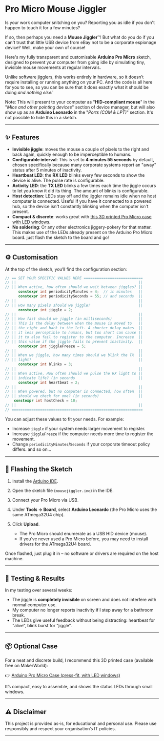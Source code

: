 # Pro Micro Mouse Jiggler

Is your work computer snitching on you? Reporting you as idle if you don't happen to touch it for a few minutes?

If so, then perhaps you need a **Mouse Jiggler**™️!  But what do you do if you can't trust that little USB device from eBay not to be a corporate espionage device?  Well, make your own of course!

Here's my fully transparent and customisable **Arduino Pro Micro** sketch, designed to prevent your computer from going idle by simulating tiny, invisible mouse movements at regular intervals.  

Unlike software jigglers, this works entirely in hardware, so it doesn’t require installing or running anything on your PC. And the code is all here for you to see, so you can be sure that it does exactly what it should be doing *and nothing else!*

Note: This will present to your computer as "**HID-compliant mouse**" in the "*Mice and other pointing devices*" section of device manager, but will also show up as an **Arduino Leonardo** in the "*Ports (COM & LPT)*" section. It's not possible to hide this in a sketch.

---

## ✨ Features
- **Invisible jiggle**: moves the mouse a couple of pixels to the right and back again, quickly enough to be imperceptible to humans.
- **Configurable interval**: This is set to **4 minutes 55 seconds** by default, chosen specifically because many corporate systems report an "away" status after 5 minutes of inactivity.  
- **Heartbeat LED**: the **RX LED** blinks every few seconds to show the device is alive.  The pulse rate is configurable.
- **Activity LED**: the **TX LED** blinks a few times each time the jiggle occurs to let you know it did its thing. The amount of blinks is configurable.  
- **Host detection**: LEDs stay off and the jiggler remains idle when no host computer is connected. Useful if you have it connected to a powered hub, so the device isn't constantly blinking when the computer isn't present.  
- **Compact & discrete**: works great with [this 3D printed Pro Micro case with LED windows](https://makerworld.com/en/models/1819192-arduino-pro-micro-case-press-fit-w-led-windows#profileId-1941644).
- **No soldering**: Or any other electronics jiggery-pokery for that matter. This makes use of the LEDs already present on the Arduino Pro Micro board. just flash the sketch to the board and go!
---

## ⚙️ Customisation

At the top of the sketch, you’ll find the configuration section:

```cpp
// == SET YOUR SPECIFIC VALUES HERE ===========================
// ||                                                        ||
// || When active, how often should we wait between jiggles? ||
      constexpr int periodicityMinutes = 4;  // in minutes   ||
      constexpr int periodicitySeconds = 55; // and seconds  ||
// ||                                                        ||
// || How many pixels should we jiggle?                      ||
      constexpr int jiggle = 2;
// ||                                                        ||
// || How fast should we jiggle (in milliseconds)            ||
// || This is the delay between when the mouse is moved to   ||
// || the right and back to the left. A shorter delay makes  ||
// || it less perceptible to humans, but too short can cause ||
// || it to also fail to register to the computer. Increase  ||
// || this value if the jiggle fails to prevent inactivity.  ||
      constexpr int jiggleFreeze = 5;
// ||                                                        ||
// || When we jiggle, how many times should we blink the TX  ||
// || light?                                                 ||
      constexpr int blinks = 3;
// ||                                                        ||
// || When active, How often should we pulse the RX light to ||
// || indicate life? (in seconds                             ||
      constexpr int heartbeat = 2;
// ||                                                        ||
// || When powered, but no computer is connected, how often  ||
// || should we check for one? (in seconds)                  ||
    constexpr int hostCheck = 10;
// ||                                                        ||
// ============================================================ 
````

You can adjust these values to fit your needs. For example:

* Increase `jiggle` if your system needs larger movement to register.
* Increase `jiggleFreeze` if the computer needs more time to register the movement.
* Change `periodicityMinutes`/`Seconds` if your corporate timeout policy differs.
and so on...

---

## 🔧 Flashing the Sketch

1. Install the [Arduino IDE](https://www.arduino.cc/en/software).
2. Open the sketch file (`mousejiggler.ino`) in the IDE.
3. Connect your Pro Micro via USB.
4. Under **Tools → Board**, select **Arduino Leonardo** (the Pro Micro uses the same ATmega32U4 chip).
5. Click **Upload**.

   * The Pro Micro should enumerate as a USB HID device (mouse).
   * If you’ve never used a Pro Micro before, you may need to install drivers for the ATmega32U4 board.

Once flashed, just plug it in – no software or drivers are required on the host machine.

---

## 🧪 Testing & Results

In my testing over several weeks:

* The jiggle is **completely invisible** on screen and does not interfere with normal computer use.
* My computer no longer reports inactivity if I step away for a bathroom break.
* The LEDs give useful feedback without being distracting: heartbeat for “alive”, blink burst for “jiggle”.

---

## 📦 Optional Case

For a neat and discrete build, I recommend this 3D printed case (available free on MakerWorld):

👉 [Arduino Pro Micro Case (press-fit, with LED windows)](https://makerworld.com/en/models/1819192-arduino-pro-micro-case-press-fit-w-led-windows#profileId-1941644)

It’s compact, easy to assemble, and shows the status LEDs through small windows.

---

## ⚠️ Disclaimer

This project is provided as-is, for educational and personal use.
Please use responsibly and respect your organisation’s IT policies.

---

